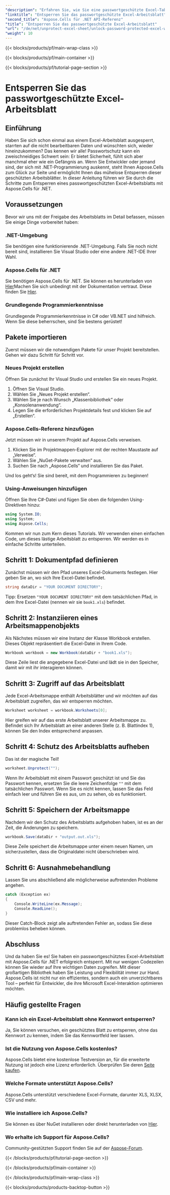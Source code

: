```yaml
---
"description": "Erfahren Sie, wie Sie eine passwortgeschützte Excel-Tabelle mit Aspose.Cells für .NET entsperren. Schritt-für-Schritt-Anleitung in C#."
"linktitle": "Entsperren Sie das passwortgeschützte Excel-Arbeitsblatt"
"second_title": "Aspose.Cells für .NET API-Referenz"
"title": "Entsperren Sie das passwortgeschützte Excel-Arbeitsblatt"
"url": "/de/net/unprotect-excel-sheet/unlock-password-protected-excel-worksheet/"
"weight": 10
---
```


{{< blocks/products/pf/main-wrap-class >}}

{{< blocks/products/pf/main-container >}}

{{< blocks/products/pf/tutorial-page-section >}}

# Entsperren Sie das passwortgeschützte Excel-Arbeitsblatt

## Einführung

Haben Sie sich schon einmal aus einem Excel-Arbeitsblatt ausgesperrt, starrten auf die nicht bearbeitbaren Daten und wünschten sich, wieder hineinzukommen? Das kennen wir alle! Passwortschutz kann ein zweischneidiges Schwert sein: Er bietet Sicherheit, fühlt sich aber manchmal eher wie ein Gefängnis an. Wenn Sie Entwickler oder jemand sind, der sich mit .NET-Programmierung auskennt, steht Ihnen Aspose.Cells zum Glück zur Seite und ermöglicht Ihnen das mühelose Entsperren dieser geschützten Arbeitsblätter. In dieser Anleitung führen wir Sie durch die Schritte zum Entsperren eines passwortgeschützten Excel-Arbeitsblatts mit Aspose.Cells für .NET. 

## Voraussetzungen

Bevor wir uns mit der Freigabe des Arbeitsblatts im Detail befassen, müssen Sie einige Dinge vorbereitet haben:

### .NET-Umgebung

Sie benötigen eine funktionierende .NET-Umgebung. Falls Sie noch nicht bereit sind, installieren Sie Visual Studio oder eine andere .NET-IDE Ihrer Wahl. 

### Aspose.Cells für .NET

Sie benötigen Aspose.Cells für .NET. Sie können es herunterladen von [Hier](https://releases.aspose.com/cells/net/)Machen Sie sich unbedingt mit der Dokumentation vertraut. Diese finden Sie [Hier](https://reference.aspose.com/cells/net/).

### Grundlegende Programmierkenntnisse

Grundlegende Programmierkenntnisse in C# oder VB.NET sind hilfreich. Wenn Sie diese beherrschen, sind Sie bestens gerüstet!

## Pakete importieren

Zuerst müssen wir die notwendigen Pakete für unser Projekt bereitstellen. Gehen wir dazu Schritt für Schritt vor.

### Neues Projekt erstellen

Öffnen Sie zunächst Ihr Visual Studio und erstellen Sie ein neues Projekt. 

1. Öffnen Sie Visual Studio. 
2. Wählen Sie „Neues Projekt erstellen“.
3. Wählen Sie je nach Wunsch „Klassenbibliothek“ oder „Konsolenanwendung“.
4. Legen Sie die erforderlichen Projektdetails fest und klicken Sie auf „Erstellen“.

### Aspose.Cells-Referenz hinzufügen

Jetzt müssen wir in unserem Projekt auf Aspose.Cells verweisen.

1. Klicken Sie im Projektmappen-Explorer mit der rechten Maustaste auf „Verweise“.
2. Wählen Sie „NuGet-Pakete verwalten“ aus.
3. Suchen Sie nach „Aspose.Cells“ und installieren Sie das Paket.

Und los geht‘s! Sie sind bereit, mit dem Programmieren zu beginnen!

### Using-Anweisungen hinzufügen

Öffnen Sie Ihre C#-Datei und fügen Sie oben die folgenden Using-Direktiven hinzu:

```csharp
using System.IO;
using System;
using Aspose.Cells;
```

Kommen wir nun zum Kern dieses Tutorials. Wir verwenden einen einfachen Code, um dieses lästige Arbeitsblatt zu entsperren. Wir werden es in einfache Schritte unterteilen.

## Schritt 1: Dokumentpfad definieren

Zunächst müssen wir den Pfad unseres Excel-Dokuments festlegen. Hier geben Sie an, wo sich Ihre Excel-Datei befindet. 

```csharp
string dataDir = "YOUR DOCUMENT DIRECTORY";
```

Tipp: Ersetzen `"YOUR DOCUMENT DIRECTORY"` mit dem tatsächlichen Pfad, in dem Ihre Excel-Datei (nennen wir sie `book1.xls`) befindet. 

## Schritt 2: Instanziieren eines Arbeitsmappenobjekts

Als Nächstes müssen wir eine Instanz der Klasse Workbook erstellen. Dieses Objekt repräsentiert die Excel-Datei in Ihrem Code.

```csharp
Workbook workbook = new Workbook(dataDir + "book1.xls");
```

Diese Zeile liest die angegebene Excel-Datei und lädt sie in den Speicher, damit wir mit ihr interagieren können.

## Schritt 3: Zugriff auf das Arbeitsblatt

Jede Excel-Arbeitsmappe enthält Arbeitsblätter und wir möchten auf das Arbeitsblatt zugreifen, das wir entsperren möchten. 

```csharp
Worksheet worksheet = workbook.Worksheets[0];
```

Hier greifen wir auf das erste Arbeitsblatt unserer Arbeitsmappe zu. Befindet sich Ihr Arbeitsblatt an einer anderen Stelle (z. B. Blattindex 1), können Sie den Index entsprechend anpassen.

## Schritt 4: Schutz des Arbeitsblatts aufheben

Das ist der magische Teil! 

```csharp
worksheet.Unprotect("");
```

Wenn Ihr Arbeitsblatt mit einem Passwort geschützt ist und Sie das Passwort kennen, ersetzen Sie die leere Zeichenfolge `""` mit dem tatsächlichen Passwort. Wenn Sie es nicht kennen, lassen Sie das Feld einfach leer und führen Sie es aus, um zu sehen, ob es funktioniert.

## Schritt 5: Speichern der Arbeitsmappe

Nachdem wir den Schutz des Arbeitsblatts aufgehoben haben, ist es an der Zeit, die Änderungen zu speichern. 

```csharp
workbook.Save(dataDir + "output.out.xls");
```

Diese Zeile speichert die Arbeitsmappe unter einem neuen Namen, um sicherzustellen, dass die Originaldatei nicht überschrieben wird. 

## Schritt 6: Ausnahmebehandlung

Lassen Sie uns abschließend alle möglicherweise auftretenden Probleme angehen. 

```csharp
catch (Exception ex)
{
    Console.WriteLine(ex.Message);
    Console.ReadLine();
}
```

Dieser Catch-Block zeigt alle auftretenden Fehler an, sodass Sie diese problemlos beheben können. 

## Abschluss

Und da haben Sie es! Sie haben ein passwortgeschütztes Excel-Arbeitsblatt mit Aspose.Cells für .NET erfolgreich entsperrt. Mit nur wenigen Codezeilen können Sie wieder auf Ihre wichtigen Daten zugreifen. Mit dieser großartigen Bibliothek haben Sie Leistung und Flexibilität immer zur Hand. Aspose.Cells ist nicht nur ein effizientes, sondern auch ein unverzichtbares Tool – perfekt für Entwickler, die ihre Microsoft Excel-Interaktion optimieren möchten.

## Häufig gestellte Fragen

### Kann ich ein Excel-Arbeitsblatt ohne Kennwort entsperren?  
Ja, Sie können versuchen, ein geschütztes Blatt zu entsperren, ohne das Kennwort zu kennen, indem Sie das Kennwortfeld leer lassen.

### Ist die Nutzung von Aspose.Cells kostenlos?  
Aspose.Cells bietet eine kostenlose Testversion an, für die erweiterte Nutzung ist jedoch eine Lizenz erforderlich. Überprüfen Sie deren [Seite kaufen](https://purchase.aspose.com/buy).

### Welche Formate unterstützt Aspose.Cells?  
Aspose.Cells unterstützt verschiedene Excel-Formate, darunter XLS, XLSX, CSV und mehr.

### Wie installiere ich Aspose.Cells?  
Sie können es über NuGet installieren oder direkt herunterladen von [Hier](https://releases.aspose.com/cells/net/).

### Wo erhalte ich Support für Aspose.Cells?  
Community-gestützten Support finden Sie auf der [Aspose-Forum](https://forum.aspose.com/c/cells/9).

{{< /blocks/products/pf/tutorial-page-section >}}

{{< /blocks/products/pf/main-container >}}

{{< /blocks/products/pf/main-wrap-class >}}

{{< blocks/products/products-backtop-button >}}